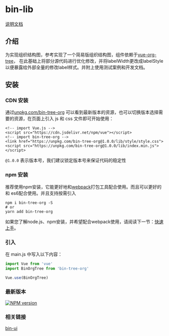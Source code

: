 # bin-lib

[说明文档](https://wangbin3162.github.io/bin-tree-org/)

## 介绍

为实现组织结构图，参考实现了一个简易版组织结构图，组件依赖于[vue-org-tree](https://github.com/hukaibaihu/bin-tree-org)，
在此基础上将部分源代码进行优化修改，并将labelWidth更改成labelStyle以便暴露给外部全量的修改label样式。并附上使用测试案例和开发文档。

## 安装

### CDN 安装

通过[unpkg.com/bin-tree-org](https://unpkg.com/bin-tree-org/) 可以看到最新版本的资源，也可以切换版本选择需要的资源，在页面上引入 js 和 css
文件即可开始使用：

```
<!-- import Vue.js -->
<script src="https://cdn.jsdelivr.net/npm/vue"></script>
<!-- import bin-tree-org -->
<link href="https://unpkg.com/bin-tree-org@1.0.0/lib/style/style.css">
<script src="https://unpkg.com/bin-tree-org@1.0.0/lib/index.min.js"></script>
```
    
`@1.0.0` 表示版本号，我们建议锁定版本号来保证代码的稳定性

### npm 安装

推荐使用npm安装，它能更好地和[webpack](https://webpack.js.org/)打包工具配合使用。而且可以更好的和
es6配合使用。并且支持按需引入

```shell
npm i bin-tree-org -S
# or 
yarn add bin-tree-org
```

如果您了解node.js、npm安装，并希望配合webpack使用，请阅读下一节：[快速上手](/#/start)。

### 引入

在 main.js 中写入以下内容：

```javascript
import Vue from 'vue'
import BinOrgTree from 'bin-tree-org'

Vue.use(BinOrgTree)
```

### 最新版本

[![NPM version](https://img.shields.io/npm/v/bin-tree-org.svg)](https://www.npmjs.com/package/bin-tree-org)

### 相关链接

[bin-ui](https://wangbin3162.github.io/bin-ui/)


